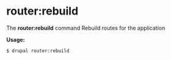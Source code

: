 # router:rebuild
The **router:rebuild** command Rebuild routes for the application

**Usage:**
```
$ drupal router:rebuild 
```

